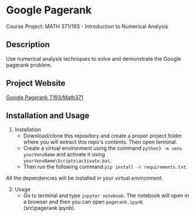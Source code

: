 # Google Pagerank
  Course Project: MATH 371/193 - Introduction to Numerical Analysis
 
## Description
   Use numerical analysis techniques to solve and demonstrate the Google pagerank problem.

## Project Website
[Google Pagerank T193/Math371](https://googlepagerankt193math371.imfast.io/ProjectWebsite.html)

## Installation and Usage
1. Installation
   - Download/clone this repository and create a proper project folder where you will extract this repo's contents. Then open terminal.
   - Create a virtual environment using the command ````python3 -m venv yourVenvName```` and activate it using ````yourVenvName\Scripts\activate.bat````.
   - Then run the following command ````pip install -r requirements.txt````.

All the dependencies will be installed in your virtual environment. 

2. Usage
   - Go to terminal and type ````jupyter notebook````. The notebook will open in a browser and then you can open ````pagerank.ipynb```` (src\pagerank.ipynb).
